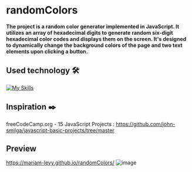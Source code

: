 # randomColors

**The project is a random color generator implemented in JavaScript. It utilizes an array of hexadecimal digits to generate random six-digit hexadecimal color codes and displays them on the screen. It's designed to dynamically change the background colors of the page and two text elements upon clicking a button.**

## Used technology 🛠️
[![My Skills](https://skillicons.dev/icons?i=html,css,js)](https://skillicons.dev)

## Inspiration ✒️
freeCodeCamp.org - 15 JavaScript Projects : https://github.com/john-smilga/javascript-basic-projects/tree/master

## Preview 
https://mariam-levy.github.io/randomColors/
![image](https://github.com/Mariam-Levy/randomColors/assets/80288291/31809648-e763-48b9-a073-327c755bff70)
